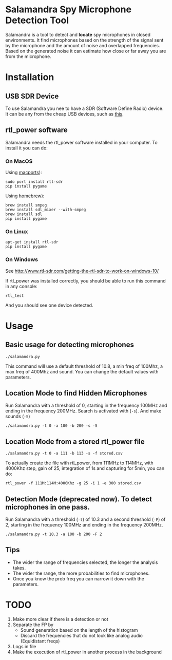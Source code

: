 # Salamandra Spy Microphone Detection Tool

Salamandra is a tool to detect and __locate__ spy microphones in closed environments. It find microphones based on the strength of the signal sent by the microphone and the amount of noise and overlapped frequencies. Based on the generated noise it can estimate how close or far away you are from the microphone.


# Installation

## USB SDR Device
To use Salamandra you nee to have a SDR (Software Define Radio) device. It can be any from the cheap USB devices, such as [this](http://www.dx.com/p/rtl2832u-r820t-mini-dvb-t-dab-fm-usb-digital-tv-dongle-black-170541).

## rtl_power software

Salamandra needs the rtl_power software installed in your computer. To install it you can do:

### On MacOS

Using [macports](https://www.macports.org/install.php)):

```
sudo port install rtl-sdr
pip install pygame
```

Using [homebrew](https://brew.sh/)):

```
brew install smpeg
brew install sdl_mixer --with-smpeg
brew install sdl
pip install pygame
```

### On Linux

```
apt-get install rtl-sdr
pip install pygame
```

### On Windows

See http://www.rtl-sdr.com/getting-the-rtl-sdr-to-work-on-windows-10/

If rtl_power was installed correctly, you should be able to run this command in any console:

```
rtl_test
```

And you should see one device detected.

# Usage

## Basic usage for detecting microphones

```
./salamandra.py
```

This command will use a default threshold of 10.8, a min freq of 100Mhz, a max freq of 400Mhz and sound. You can change the default values with parameters.

## Location Mode to find Hidden Microphones

Run Salamandra with a threshold of 0, starting in the frequency 100MHz and ending in the frequency 200MHz. Search is activated with (`-s`). And make sounds (`-S`)

```
./salamandra.py -t 0 -a 100 -b 200 -s -S
```

## Location Mode from a stored rtl_power file

```
./salamandra.py -t 0 -a 111 -b 113 -s -f stored.csv
```

To actually create the file with rtl_power, from 111MHz to 114MHz, with 4000Khz step, gain of 25, integration of 1s and capturing for 5min, you can do:

```
rtl_power -f 111M:114M:4000Khz -g 25 -i 1 -e 300 stored.csv
```

## Detection Mode (deprecated now). To detect microphones in one pass.

Run Salamandra with a threshold (`-t`) of 10.3 and a second threshold (`-F`) of 2, starting in the frequency 100MHz and ending in the frequency 200MHz.

```
./salamandra.py -t 10.3 -a 100 -b 200 -F 2
```


## Tips

- The wider the range of frequencies selected, the longer the analysis takes.
- The wider the range, the more probabilities to find microphones.
- Once you know the prob freq you can narrow it down with the parameters.


# TODO
1. Make more clear if there is a detection or not
2. Separate the FP by
    - Sound generation based on the length of the histogram
    - Discard the frequencies that do not look like analog audio (Equidistant freqs)
3. Logs in file
4. Make the execution of rtl_power in another process in the background
